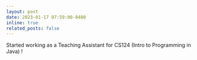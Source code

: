 ```yaml
---
layout: post
date: 2023-01-17 07:59:00-0400
inline: true
related_posts: false
---
```


Started working as a Teaching Assistant for CS124 (Intro to Programming in Java) !